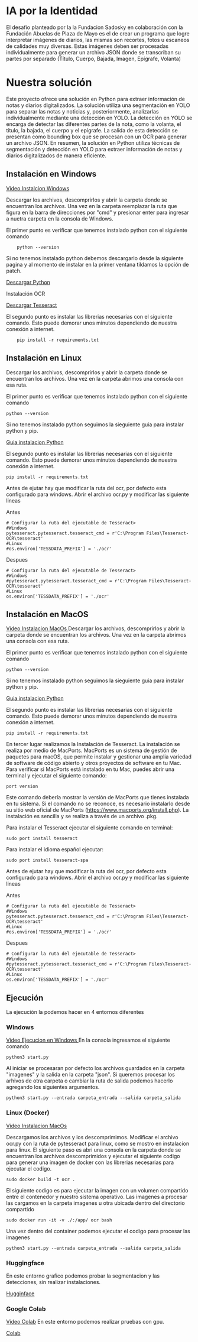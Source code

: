 # IA por la Identidad

El desafío planteado por la la Fundacion Sadosky en colaboración con la Fundación Abuelas de Plaza de Mayo es el de crear un programa que logre interpretar imágenes de diarios, las mismas son recortes, fotos u escaneos de calidades muy diversas.
Estas imágenes deben ser procesadas individualmente para generar un archivo JSON donde se transcriban su partes por separado (Título, Cuerpo, Bajada, Imagen, Epígrafe, Volanta)


# Nuestra solución

Este proyecto ofrece una solución en Python para extraer información de notas y diarios digitalizados. La solución utiliza una segmentación en YOLO para separar las notas y noticias y, posteriormente, analizarlas individualmente mediante una detección en YOLO. La detección en YOLO se encarga de detectar las diferentes partes de la nota, como la volanta, el título, la bajada, el cuerpo y el epígrafe. La salida de esta detección se presentan como bounding box que se procesan con un OCR para generar un archivo JSON. En resumen, la solución en Python utiliza técnicas de segmentación y detección en YOLO para extraer información de notas y diarios digitalizados de manera eficiente.

## Instalación en Windows

[Video Instalcion Windows](https://drive.google.com/file/d/1vS0Ex5zZ-sMXT48S6oynN2BQ6BBfQ6dq/view?usp=sharing)

Descargar los archivos, descomprirlos y abrir la carpeta donde se encuentran los archivos. Una vez en la carpeta reemplazar la ruta que figura en la barra de direcciones por "cmd" y presionar enter para ingresar a nuetra carpeta en la consola de Windows. 

 El primer punto es verificar que tenemos instalado python con el
    siguiente comando 
    
        python --version
    
   Si no tenemos instalado python debemos descargarlo desde la siguiente pagina y al momento de instalar en la primer ventana tildamos la opción de patch.

[Descargar Python ](https://www.python.org/downloads/) 
    
Instalación  OCR 

[Descargar Tesseract](https://github.com/UB-Mannheim/tesseract/wiki)

El segundo punto es instalar las librerias necesarias con el siguiente comando. Esto puede demorar unos minutos dependiendo de nuestra conexión a internet.
    
        pip install -r requirements.txt

## Instalación en Linux

Descargar los archivos, descomprirlos y abrir la carpeta donde se encuentran los archivos. Una vez en la carpeta abrimos una consola con esa ruta.

El primer punto es verificar que tenemos instalado python con el siguiente comando 

    python --version


Si no tenemos instalado python seguimos la sieguiente guia para instalar python y pip.

[Guia instalacion Python ](https://computingforgeeks.com/how-to-install-python-on-ubuntu-linux/)

El segundo punto es instalar las librerias necesarias con el siguiente comando. Esto puede demorar unos minutos dependiendo de nuestra conexión a internet.

    pip install -r requirements.txt

Antes de ejutar hay que modificar la ruta del ocr, por defecto esta configurado para windows. Abrir el archivo ocr.py y modificar las siguiente lineas 

Antes

    # Configurar la ruta del ejecutable de Tesseract>
    #Windows
    pytesseract.pytesseract.tesseract_cmd = r'C:\Program Files\Tesseract-OCR\tesseract'
    #Linux
    #os.environ['TESSDATA_PREFIX'] = './ocr'


Despues

    # Configurar la ruta del ejecutable de Tesseract>
    #Windows
    #pytesseract.pytesseract.tesseract_cmd = r'C:\Program Files\Tesseract-OCR\tesseract'
    #Linux
    os.environ['TESSDATA_PREFIX'] = './ocr'

## Instalación en MacOS

[Video Instalacion MacOs ](https://drive.google.com/file/d/1nUGjTj8aXxeOL6wctxMU1Pz2fOtU6Hoo/view?usp=sharing)
Descargar los archivos, descomprirlos y abrir la carpeta donde se encuentran los archivos. Una vez en la carpeta abrimos una consola con esa ruta.

El primer punto es verificar que tenemos instalado python con el siguiente comando 

    python --version


Si no tenemos instalado python seguimos la sieguiente guia para instalar python y pip.

[Guia instalacion Python ](https://computingforgeeks.com/how-to-install-python-on-ubuntu-linux/)

El segundo punto es instalar las librerias necesarias con el siguiente comando. Esto puede demorar unos minutos dependiendo de nuestra conexión a internet.

    pip install -r requirements.txt

En tercer lugar realizamos la Instalación de Tesseract.
La instalación se realiza por medio de MacPorts. MacPorts es un sistema de gestión de paquetes para macOS, que permite instalar y gestionar una amplia variedad de software de código abierto y otros proyectos de software en tu Mac.
Para verificar si MacPorts está instalado en tu Mac, puedes abrir una terminal y ejecutar el siguiente comando:

    port version

Este comando debería mostrar la versión de MacPorts que tienes instalada en tu sistema. Si el comando no se reconoce, es necesario instalarlo desde su sitio web oficial de MacPorts (https://www.macports.org/install.php). La instalación es sencilla y se realiza a través de un archivo .pkg. 

Para instalar el Tesseract ejecutar el siguiente comando en terminal:

    sudo port install tesseract

Para instalar el idioma español ejecutar:

    sudo port install tesseract-spa

Antes de ejutar hay que modificar la ruta del ocr, por defecto esta configurado para windows. Abrir el archivo ocr.py y modificar las siguiente lineas 

Antes

    # Configurar la ruta del ejecutable de Tesseract>
    #Windows
    pytesseract.pytesseract.tesseract_cmd = r'C:\Program Files\Tesseract-OCR\tesseract'
    #Linux
    #os.environ['TESSDATA_PREFIX'] = './ocr'


Despues

    # Configurar la ruta del ejecutable de Tesseract>
    #Windows
    #pytesseract.pytesseract.tesseract_cmd = r'C:\Program Files\Tesseract-OCR\tesseract'
    #Linux
    os.environ['TESSDATA_PREFIX'] = './ocr'



## Ejecución 

La ejecución la podemos hacer en 4 entornos diferentes
### Windows  
[Video Ejecucion en Windows ](https://drive.google.com/file/d/1kNA8z7yYXVdISCv9EybG5kD52fsjbkx3/view?usp=sharing)
En la consola ingresamos el siguiente comando

    python3 start.py
    
 Al iniciar se procesaran por defecto los archivos guardados en la carpeta "imagenes" y la salida en la carpeta "json". 
Si queremos procesar los arhivos de otra carpeta o cambiar la ruta de salida podemos hacerlo agregando los siguientes argumentos.

    python3 start.py --entrada carpeta_entrada --salida carpeta_salida

### Linux (Docker)  
[Video Instalacion MacOs ](https://drive.google.com/file/d/1i-5vs2D24F_7rJSq0S-9aFOb5lKJHgJT/view?usp=sharing)

Descargamos los archivos y los descomprimimos. Modificar el archivo ocr.py con la ruta de pytesseract para linux, como se mostro en instalacion para linux.
El siguiente paso es abri una consola en la carpeta donde se encuentran los archivos descomprimidos y ejecutar el siguiente codigo para generar una imagen de docker con las librerias necesarias para ejecutar el codigo.

    sudo docker build -t ocr .
    
El siguiente codigo es para ejecutar la imagen con un volumen compartido entre el contenedor y nuestro sistema operativo. Las imagenes a procesar las cargamos en la carpeta imagenes u otra ubicada dentro del directorio compartido

    sudo docker run -it -v ./:/app/ ocr bash

Una vez dentro del container podemos ejecutar el codigo para procesar las imagenes

    python3 start.py --entrada carpeta_entrada --salida carpeta_salida

### Huggingface
En este entorno grafico podemos probar la segmentacion y las detecciones, sin realizar instalaciones. 

[Hugginface](https://huggingface.co/spaces/matiasbonfanti/IA_por_la_Identidad)

### Google Colab

[Video Colab](https://drive.google.com/file/d/1frmwc5Vbu_JlPhe0d5pvgMaRu2gwI7gV/view?usp=sharing)
En este entorno podemos realizar pruebas con gpu. 

[Colab](https://colab.research.google.com/drive/1yX7k2YXZ8ugW0bDXkFKs5xxDUK4rUs6C?usp=sharing)

